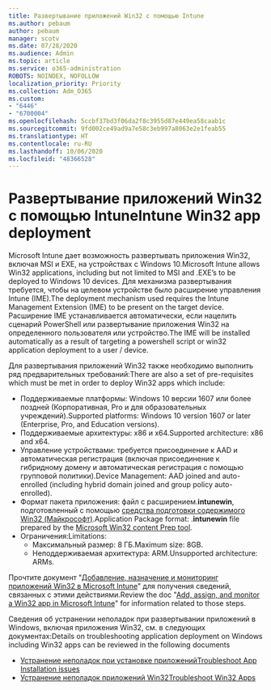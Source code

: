 ```yaml
---
title: Развертывание приложений Win32 с помощью Intune
ms.author: pebaum
author: pebaum
manager: scotv
ms.date: 07/28/2020
ms.audience: Admin
ms.topic: article
ms.service: o365-administration
ROBOTS: NOINDEX, NOFOLLOW
localization_priority: Priority
ms.collection: Adm_O365
ms.custom:
- "6446"
- "6700004"
ms.openlocfilehash: 5ccbf37bd3f06da2f8c3955d87e449ea58caab1c
ms.sourcegitcommit: 9fd002ce49ad9a7e58c3eb997a8063e2e1feab55
ms.translationtype: HT
ms.contentlocale: ru-RU
ms.lasthandoff: 10/06/2020
ms.locfileid: "48366528"
---
```

# <a name="intune-win32-app-deployment"></a><span data-ttu-id="445e4-102">Развертывание приложений Win32 с помощью Intune</span><span class="sxs-lookup"><span data-stu-id="445e4-102">Intune Win32 app deployment</span></span>

<span data-ttu-id="445e4-103">Microsoft Intune дает возможность развертывать приложения Win32, включая MSI и EXE, на устройствах с Windows 10.</span><span class="sxs-lookup"><span data-stu-id="445e4-103">Microsoft Intune allows Win32 applications, including but not limited to MSI and .EXE’s to be deployed to Windows 10 devices.</span></span> <span data-ttu-id="445e4-104">Для механизма развертывания требуется, чтобы на целевом устройстве было расширение управления Intune (IME).</span><span class="sxs-lookup"><span data-stu-id="445e4-104">The deployment mechanism used requires the Intune Management Extension (IME) to be present on the target device.</span></span> <span data-ttu-id="445e4-105">Расширение IME устанавливается автоматически, если нацелить сценарий PowerShell или развертывание приложения Win32 на определенного пользователя или устройство.</span><span class="sxs-lookup"><span data-stu-id="445e4-105">The IME will be installed automatically as a result of targeting a powershell script or win32 application deployment to a user / device.</span></span>

<span data-ttu-id="445e4-106">Для развертывания приложений Win32 также необходимо выполнить ряд предварительных требований:</span><span class="sxs-lookup"><span data-stu-id="445e4-106">There are also a set of pre-requisites which must be met in order to deploy Win32 apps which include:</span></span>

- <span data-ttu-id="445e4-107">Поддерживаемые платформы: Windows 10 версии 1607 или более поздней (Корпоративная, Pro и для образовательных учреждений).</span><span class="sxs-lookup"><span data-stu-id="445e4-107">Supported platforms: Windows 10 version 1607 or later (Enterprise, Pro, and Education versions).</span></span>
- <span data-ttu-id="445e4-108">Поддерживаемые архитектуры: x86 и x64.</span><span class="sxs-lookup"><span data-stu-id="445e4-108">Supported architecture: x86 and x64.</span></span>
- <span data-ttu-id="445e4-109">Управление устройствами: требуется присоединение к AAD и автоматическая регистрация (включая присоединение к гибридному домену и автоматическая регистрация с помощью групповой политики).</span><span class="sxs-lookup"><span data-stu-id="445e4-109">Device Management: AAD joined and auto-enrolled (including hybrid domain joined and group policy auto-enrolled).</span></span>
- <span data-ttu-id="445e4-110">Формат пакета приложения: файл с расширением.**intunewin**, подготовленный с помощью [средства подготовки содержимого Win32 (Майкрософт)](https://docs.microsoft.com/mem/intune/apps/apps-win32-prepare).</span><span class="sxs-lookup"><span data-stu-id="445e4-110">Application Package format: .**intunewin**  file prepared by the [Microsoft Win32 content Prep tool](https://docs.microsoft.com/mem/intune/apps/apps-win32-prepare).</span></span>
- <span data-ttu-id="445e4-111">Ограничения:</span><span class="sxs-lookup"><span data-stu-id="445e4-111">Limitations:</span></span>
    - <span data-ttu-id="445e4-112">Максимальный размер: 8 ГБ.</span><span class="sxs-lookup"><span data-stu-id="445e4-112">Maximum size: 8GB.</span></span>
    - <span data-ttu-id="445e4-113">Неподдерживаемая архитектура: ARM.</span><span class="sxs-lookup"><span data-stu-id="445e4-113">Unsupported architecture: ARMs.</span></span>

<span data-ttu-id="445e4-114">Прочтите документ "[Добавление, назначение и мониторинг приложений Win32 в Microsoft Intune](https://docs.microsoft.com/mem/intune/apps/apps-win32-add)" для получения сведений, связанных с этими действиями.</span><span class="sxs-lookup"><span data-stu-id="445e4-114">Review the doc "[Add, assign, and monitor a Win32 app in Microsoft Intune](https://docs.microsoft.com/mem/intune/apps/apps-win32-add)" for information related to those steps.</span></span>

<span data-ttu-id="445e4-115">Сведения об устранении неполадок при развертывании приложений в Windows, включая приложения Win32, см. в следующих документах:</span><span class="sxs-lookup"><span data-stu-id="445e4-115">Details on troubleshooting application deployment on Windows including Win32 apps can be reviewed in the following documents</span></span>

- [<span data-ttu-id="445e4-116">Устранение неполадок при установке приложений</span><span class="sxs-lookup"><span data-stu-id="445e4-116">Troubleshoot App Installation issues</span></span>](https://docs.microsoft.com/mem/intune/apps/troubleshoot-app-install)  
- [<span data-ttu-id="445e4-117">Устранение неполадок приложений Win32</span><span class="sxs-lookup"><span data-stu-id="445e4-117">Troubleshoot Win32 Apps</span></span>](https://docs.microsoft.com/mem/intune/apps/apps-win32-troubleshoot)